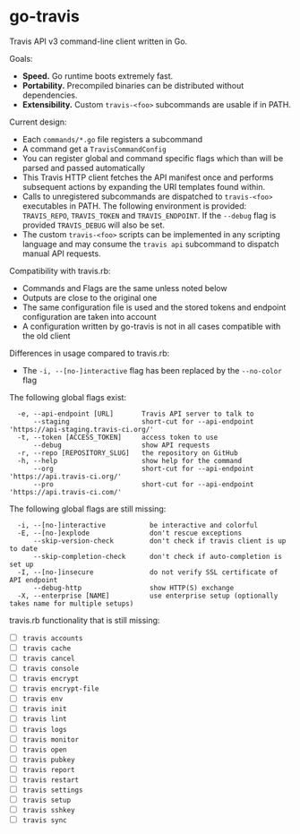 # go-travis

Travis API v3 command-line client written in Go.

Goals:

* **Speed.** Go runtime boots extremely fast.
* **Portability.** Precompiled binaries can be distributed without dependencies.
* **Extensibility.** Custom `travis-<foo>` subcommands are usable if in PATH.

Current design:

* Each `commands/*.go` file registers a subcommand
* A command get a ```TravisCommandConfig```
* You can register global and command specific flags which than will be parsed and passed automatically
* This Travis HTTP client fetches the API manifest once and performs subsequent
  actions by expanding the URI templates found within.
* Calls to unregistered subcommands are dispatched to `travis-<foo>` executables
  in PATH. The following environment is provided: `TRAVIS_REPO`, `TRAVIS_TOKEN` and `TRAVIS_ENDPOINT`. If the `--debug` flag is provided `TRAVIS_DEBUG` will also be set.
* The custom `travis-<foo>` scripts can be implemented in any scripting language
  and may consume the `travis api` subcommand to dispatch manual API requests.

Compatibility with travis.rb:

* Commands and Flags are the same unless noted below
* Outputs are close to the original one
* The same configuration file is used and the stored tokens and endpoint configuration are taken into account
* A configuration written by go-travis is not in all cases compatible with the old client

Differences in usage compared to travis.rb:

* The `-i, --[no-]interactive` flag has been replaced by the `--no-color` flag

The following global flags exist:
```
  -e, --api-endpoint [URL]       Travis API server to talk to
      --staging                  short-cut for --api-endpoint 'https://api-staging.travis-ci.org/'
  -t, --token [ACCESS_TOKEN]     access token to use
      --debug                    show API requests
  -r, --repo [REPOSITORY_SLUG]   the repository on GitHub
  -h, --help                     show help for the command
      --org                      short-cut for --api-endpoint 'https://api.travis-ci.org/'
      --pro                      short-cut for --api-endpoint 'https://api.travis-ci.com/'
```

The following global flags are still missing:
```
  -i, --[no-]interactive           be interactive and colorful
  -E, --[no-]explode               don't rescue exceptions
      --skip-version-check         don't check if travis client is up to date
      --skip-completion-check      don't check if auto-completion is set up
  -I, --[no-]insecure              do not verify SSL certificate of API endpoint
      --debug-http                 show HTTP(S) exchange
  -X, --enterprise [NAME]          use enterprise setup (optionally takes name for multiple setups)
```

travis.rb functionality that is still missing:

* [ ] `travis accounts`
* [ ] `travis cache`
* [ ] `travis cancel`
* [ ] `travis console`
* [ ] `travis encrypt`
* [ ] `travis encrypt-file`
* [ ] `travis env`
* [ ] `travis init`
* [ ] `travis lint`
* [ ] `travis logs`
* [ ] `travis monitor`
* [ ] `travis open`
* [ ] `travis pubkey`
* [ ] `travis report`
* [ ] `travis restart`
* [ ] `travis settings`
* [ ] `travis setup`
* [ ] `travis sshkey`
* [ ] `travis sync`
